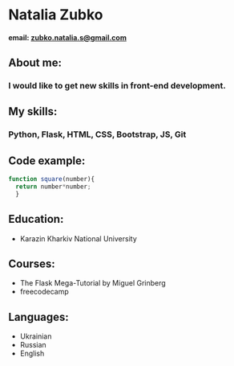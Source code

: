 # Natalia Zubko
#### email: zubko.natalia.s@gmail.com
## About me: 
### I would like to get new skills in front-end development. 
## My skills:
### Python, Flask, HTML, CSS, Bootstrap, JS, Git
## Code example:
```javascript
function square(number){
  return number*number;
  }
```
## Education:
* Karazin Kharkiv National University
## Courses:
* The Flask Mega-Tutorial by Miguel Grinberg
* freecodecamp
## Languages:
* Ukrainian
* Russian
* English

